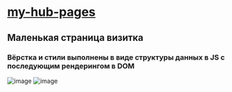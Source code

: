 # [my-hub-pages](https://github.com/UniBreakfast/my-hub-pages)

## Маленькая страница визитка

### Вёрстка и стили выполнены в виде структуры данных в JS c последующим рендерингом в DOM

![image](https://github.com/user-attachments/assets/7e2bcedb-102c-4a17-888f-cb9299ff9f60)
![image](https://github.com/user-attachments/assets/4f835a13-1c72-4446-ac22-5c47b91d1254)
